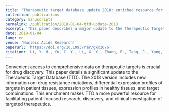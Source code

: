 ```yaml
---
title: "Therapeutic target database update 2018: enriched resource for facilitating bench-to-clinic research of targeted therapeutics"
collection: publications
category: manuscripts
permalink: /publication/2018-01-04-ttd-update-2018
excerpt: 'This paper describes a major update to the Therapeutic Target Database (TTD), enhancing its utility for patient-focused research and clinical investigation of targeted therapeutics.'
date: 2018-01-04
lang: en
venue: 'Nucleic Acids Research'
paperurl: 'https://doi.org/10.1093/nar/gkx1076'
citation: 'Li, Y. H., Yu, C. Y., Li, X. X., Zhang, P., Tang, J., Yang, Q., Fu, T., Zhang, X., Cui, X., Tu, G., Zhang, Y., Li, S., Yang, F., Sun, Q., Qin, C., Zeng, X., Chen, Z., Chen, Y. Z., & Zhu, F. (2018). &quot;Therapeutic target database update 2018: enriched resource for facilitating bench-to-clinic research of targeted therapeutics.&quot; <i>Nucleic Acids Research</i>. 46(D1):D1121-D1127.'
---
```

Convenient access to comprehensive data on therapeutic targets is crucial for drug discovery. This paper details a significant update to the Therapeutic Target Database (TTD). The 2018 version includes new information on: drug resistance mutations, differential expression profiles of targets in patient tissues, expression profiles in healthy tissues, and target combinations. This enrichment makes TTD a more powerful resource for facilitating patient-focused research, discovery, and clinical investigation of targeted therapeutics.